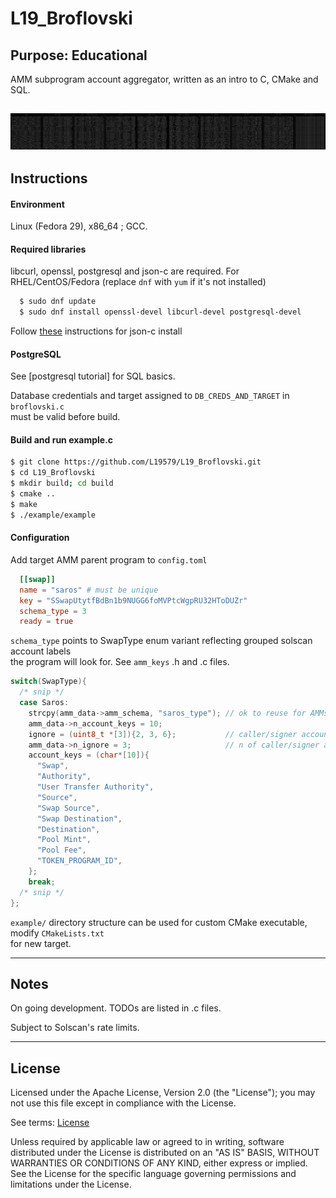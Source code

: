 # L19_Broflovski

## Purpose: Educational

AMM subprogram account aggregator, written as an intro to C, CMake and SQL.


![example_img](https://github.com/L19579/L19_Broflovski/blob/master/imgs/e.png)
---

## Instructions

#### Environment 
  Linux (Fedora 29), x86_64 ; GCC.  

#### Required libraries 
  libcurl, openssl, postgresql and json-c are required.
  For RHEL/CentOS/Fedora (replace `dnf` with `yum` if it's not installed)
  ```bash
    $ sudo dnf update
    $ sudo dnf install openssl-devel libcurl-devel postgresql-devel
  ```
  
  Follow [these](https://github.com/json-c/json-c) instructions for json-c install

#### PostgreSQL
  See [postgresql tutorial] for SQL basics.

  Database credentials and target assigned to `DB_CREDS_AND_TARGET` in `broflovski.c`  
  must be valid before build.

#### Build and run example.c
  ```bash
  $ git clone https://github.com/L19579/L19_Broflovski.git
  $ cd L19_Broflovski
  $ mkdir build; cd build
  $ cmake ..
  $ make
  $ ./example/example
  ```

#### Configuration
  Add target AMM parent program to `config.toml`
  ```toml
    [[swap]]
    name = "saros" # must be unique
    key = "SSwapUtytfBdBn1b9NUGG6foMVPtcWgpRU32HToDUZr"
    schema_type = 3
    ready = true 
  ```

  `schema_type` points to SwapType enum variant reflecting grouped solscan account labels  
  the program will look for. See `amm_keys` .h and .c files.
  ```c
  switch(SwapType){
    /* snip */
    case Saros:
      strcpy(amm_data->amm_schema, "saros_type"); // ok to reuse for AMMs w/ matching account labels
      amm_data->n_account_keys = 10;  
      ignore = (uint8_t *[3]){2, 3, 6};           // caller/signer account indexes for obfuscation
      amm_data->n_ignore = 3;                     // n of caller/signer accounts
      account_keys = (char*[10]){
        "Swap",
        "Authority",
        "User Transfer Authority",
        "Source",
        "Swap Source",
        "Swap Destination",
        "Destination",
        "Pool Mint",
        "Pool Fee",
        "TOKEN_PROGRAM_ID",
      };
      break;
    /* snip */
  };
  ```
  
 `example/` directory structure can be used for custom CMake executable, modify `CMakeLists.txt`  
 for new target.

---

## Notes
On going development. TODOs are listed in .c files.

Subject to Solscan's rate limits.  

---

## License

Licensed under the Apache License, Version 2.0 (the "License");
you may not use this file except in compliance with the License.

See terms: [License](https://github.com/L19579/L19_Broflovski/blob/master/LICENSE)
 
Unless required by applicable law or agreed to in writing, software
distributed under the License is distributed on an "AS IS" BASIS, 
WITHOUT WARRANTIES OR CONDITIONS OF ANY KIND, either express or implied.
See the License for the specific language governing permissions and
limitations under the License.
